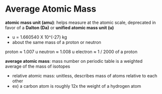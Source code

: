 # Average Atomic Mass
**atomic mass unit (amu)**: helps measure at the atomic scale, deprecated in favor of a **Dalton (Da)** or **unified atomic mass unit (u)**
- u = 1.660540 X 10^(-27) kg
- about the same mass of a proton or neutron

proton ≈ 1.007 u
neutron ≈ 1.008 u
electron ≈ 1 / 2000 of a proton

**average atomic mass**: mass number on periodic table is a weighted average of the mass of isotopes
- relative atomic mass: unitless, describes mass of atoms relative to each other
- ex) a carbon atom is roughly 12x the weight of a hydrogen atom